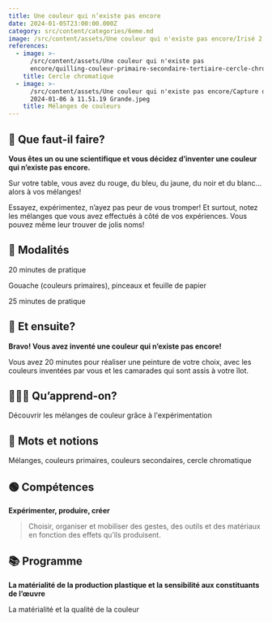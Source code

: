 ```yaml
---
title: Une couleur qui n’existe pas encore
date: 2024-01-05T23:00:00.000Z
category: src/content/categories/6eme.md
image: /src/content/assets/Une couleur qui n'existe pas encore/Irisé 2 Grande.jpeg
references:
  - image: >-
      /src/content/assets/Une couleur qui n'existe pas
      encore/quilling-couleur-primaire-secondaire-tertiaire-cercle-chromatique.gif
    title: Cercle chromatique
  - image: >-
      /src/content/assets/Une couleur qui n'existe pas encore/Capture d’écran
      2024-01-06 à 11.51.19 Grande.jpeg
    title: Mélanges de couleurs
---
```


## 🤨 Que faut-il faire?

**Vous êtes un ou une scientifique et vous décidez d’inventer une couleur qui n’existe pas encore.**

Sur votre table, vous avez du rouge, du bleu, du jaune, du noir et du blanc… alors à vos mélanges!

Essayez, expérimentez, n’ayez pas peur de vous tromper! Et surtout, notez les mélanges que vous avez effectués à côté de vos expériences. Vous pouvez même leur trouver de jolis noms!

## 🔎 Modalités

20 minutes de pratique

Gouache (couleurs primaires), pinceaux et feuille de papier

25 minutes de pratique

## 🤔 Et ensuite?

**Bravo! Vous avez inventé une couleur qui n’existe pas encore!**

Vous avez 20 minutes pour réaliser une peinture de votre choix, avec les couleurs inventées par vous et les camarades qui sont assis à votre îlot.

## 👩🏼‍🏫 Qu’apprend-on? 

Découvrir les mélanges de couleur grâce à l'expérimentation

## 📕 Mots et notions

Mélanges, couleurs primaires, couleurs secondaires, cercle chromatique

## 🟢 Compétences

**Expérimenter, produire, créer**

> Choisir, organiser et mobiliser des gestes, des outils et des matériaux en fonction des effets qu’ils produisent.

## 📚 Programme

**La matérialité de la production plastique et la sensibilité aux constituants de l’œuvre**

La matérialité et la qualité de la couleur

